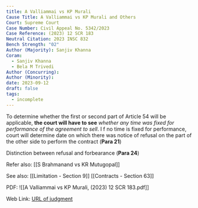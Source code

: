 ```yaml
---
title: A Valliammai vs KP Murali
Cause Title: A Valliammai vs KP Murali and Others
Court: Supreme Court
Case Number: Civil Appeal No. 5342/2023
Case Reference: (2023) 12 SCR 183
Neutral Citation: 2023 INSC 832
Bench Strength: "02"
Author (Majority): Sanjiv Khanna
Coram:
  - Sanjiv Khanna
  - Bela M Trivedi
Author (Concurring): 
Author (Minority): 
date: 2023-09-12
draft: false
tags:
  - incomplete
---
```

 To determine whether the first or second part of Article 54 will be applicable, **the court will have to see** *whether any time was fixed for performance of the agreement to sell*.
I
f no time is fixed for performance, court will determine date on which there was notice of refusal on the part of the other side to perform the contract (**Para 21**)

Distinction between refusal and forbearance (**Para 24**)


Refer also:
[[S Brahmanand vs KR Mutugopal]]


See also:
[[Limitation - Section 9]] 
[[Contracts - Section 63]]

PDF:
![[A Valliammai vs KP Murali, (2023) 12 SCR 183.pdf]]

Web Link: <a href="/All judgments/A Valliammai vs KP Murali, (2023) 12 SCR 183.pdf" target="_blank">URL of judgment</a>